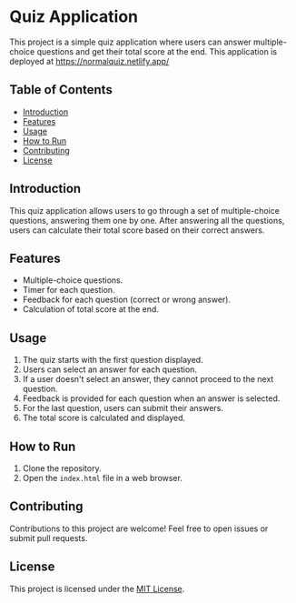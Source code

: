 # Quiz Application

This project is a simple quiz application where users can answer multiple-choice questions and get their total score at the end.
This application is deployed at https://normalquiz.netlify.app/

## Table of Contents

- [Introduction](#introduction)
- [Features](#features)
- [Usage](#usage)
- [How to Run](#how-to-run)
- [Contributing](#contributing)
- [License](#license)

## Introduction

This quiz application allows users to go through a set of multiple-choice questions, answering them one by one. After answering all the questions, users can calculate their total score based on their correct answers.

## Features

- Multiple-choice questions.
- Timer for each question.
- Feedback for each question (correct or wrong answer).
- Calculation of total score at the end.

## Usage

1. The quiz starts with the first question displayed.
2. Users can select an answer for each question.
3. If a user doesn't select an answer, they cannot proceed to the next question.
4. Feedback is provided for each question when an answer is selected.
5. For the last question, users can submit their answers.
6. The total score is calculated and displayed.

## How to Run

1. Clone the repository.
2. Open the `index.html` file in a web browser.

## Contributing

Contributions to this project are welcome! Feel free to open issues or submit pull requests.

## License

This project is licensed under the [MIT License](LICENSE).
